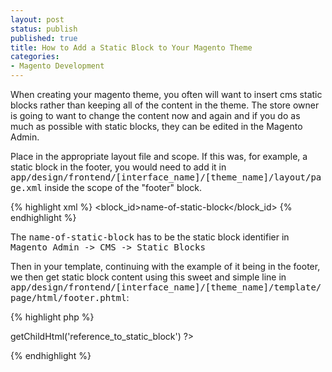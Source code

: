 ```yaml
---
layout: post
status: publish
published: true
title: How to Add a Static Block to Your Magento Theme
categories:
- Magento Development
---
```

When creating your magento theme, you often will want to insert cms static blocks rather than keeping all of the content in the theme.  The store owner is going to want to change the content now and again and if you do as much as possible with static blocks, they can be edited in the Magento Admin.

Place in the appropriate layout file and scope.  If this was, for example, a static block in the footer, you would need to add it in <tt>app/design/frontend/[interface_name]/[theme_name]/layout/page.xml</tt> inside the scope of the "footer" block.

{% highlight xml %}
<block type="cms/block" name="reference_to_static_block">
    <action method="setBlockId"><block_id>name-of-static-block</block_id></action>
</block>
{% endhighlight %}

The <tt>name-of-static-block</tt> has to be the static block identifier in <tt>Magento Admin -> CMS -> Static Blocks</tt>

Then in your template, continuing with the example of it being in the footer, we then get static block content using this sweet and simple line in <tt>app/design/frontend/[interface_name]/[theme_name]/template/page/html/footer.phtml</tt>:

{% highlight php %}
<?php echo $this->getChildHtml('reference_to_static_block') ?>
{% endhighlight %}
